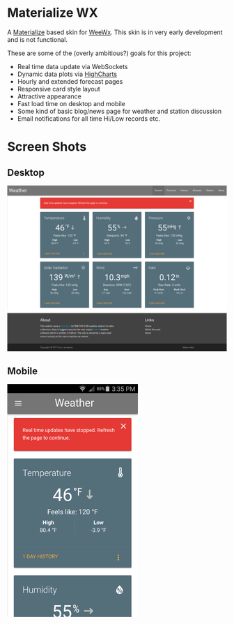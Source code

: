 # Materialize WX

A [Materialize](http://materializecss.com/) based skin for [WeeWx](http://www.weewx.com/).
This skin is in very early development and is not functional.


These are some of the (overly ambitious?) goals for this project:

  * Real time data update via WebSockets
  * Dynamic data plots via [HighCharts](https://www.highcharts.com/)
  * Hourly and extended forecast pages
  * Responsive card style layout
  * Attractive appearance
  * Fast load time on desktop and mobile
  * Some kind of basic blog/news page for weather and station discussion
  * Email notifications for all time Hi/Low records etc.

# Screen Shots

## Desktop
<img src="screenshots/desktop.png" alt="desktop">

## Mobile
<img src="screenshots/mobile.png" alt="mobile" width=300>